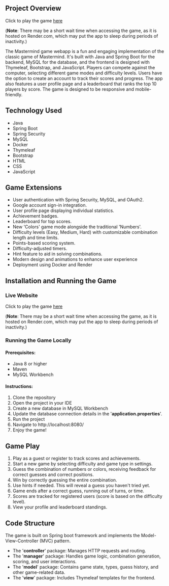 ## Project Overview

Click to play the game [here](https://mastermind-webapp-kst2.onrender.com/)

(**Note**: There may be a short wait time when accessing the game, as it is hosted on Render.com, which may put the app to sleep during periods of inactivity.)

The Mastermind game webapp is a fun and engaging implementation of the classic game of Mastermind. It's built with Java
and Spring Boot for the backend, MySQL for the database, and the frontend is designed with Thymeleaf, Bootstrap, and
JavaScript. Players can compete against the computer, selecting different game modes and difficulty levels.
Users have the option
to create an account to track their scores and progress. The app also features a user profile page and a leaderboard
that ranks the top 10
players by score. The game is designed to be responsive and mobile-friendly.

## Technology Used

* Java
* Spring Boot
* Spring Security
* MySQL
* Docker
* Thymeleaf
* Bootstrap
* HTML
* CSS
* JavaScript

## Game Extensions

* User authentication with Spring Security, MySQL, and OAuth2.
* Google account sign-in integration.
* User profile page displaying individual statistics.
* Achievement badges.
* Leaderboard for top scores.
* New 'Colors' game mode alongside the traditional 'Numbers'.
* Difficulty levels (Easy, Medium, Hard) with customizable combination length and time limits.
* Points-based scoring system.
* Difficulty-adjusted timers.
* Hint feature to aid in solving combinations.
* Modern design and animations to enhance user experience
* Deployment using Docker and Render

## Installation and Running the Game

### Live Website

Click to play the game [here](https://mastermind-webapp-kst2.onrender.com/)

(**Note**: There may be a short wait time when accessing the game, as it is hosted on Render.com, which may put the app to sleep during periods of inactivity.)

### Running the Game Locally

#### Prerequisites:

* Java 8 or higher
* Maven
* MySQL Workbench

#### Instructions:

1. Clone the repository
2. Open the project in your IDE
3. Create a new database in MySQL Workbench
4. Update the database connection details in the '**application.properties**'.
5. Run the project
6. Navigate to http://localhost:8080/
7. Enjoy the game!

## Game Play

1. Play as a guest or register to track scores and achievements.
2. Start a new game by selecting difficulty and game type in settings.
3. Guess the combination of numbers or colors, receiving feedback for correct guesses and correct positions.
4. Win by correctly guessing the entire combination.
5. Use hints if needed. This will reveal a guess you haven't tried yet.
6. Game ends after a correct guess, running out of turns, or time.
7. Scores are tracked for registered users (score is based on the difficulty level).
8. View your profile and leaderboard standings.

## Code Structure

The game is built on Spring boot framework and implements the Model-View-Controller (MVC) pattern.

* The '**controller**' package: Manages HTTP requests and routing.
* The '**manager**' package: Handles game logic, combination generation, scoring, and user interactions.
* The '**model**'  package: Contains game state, types, guess history, and other game-related data.
* The '**view**' package: Includes Thymeleaf templates for the frontend.
